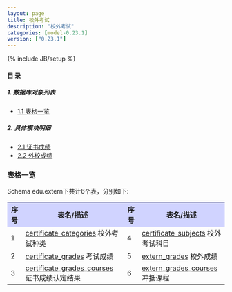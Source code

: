 ```yaml
---
layout: page
title: 校外考试 
description: "校外考试"
categories: [model-0.23.1]
version: ["0.23.1"]
---
```

{% include JB/setup %}

#### 目 录

##### 1. 数据库对象列表
  * [1.1 表格一览](index.html#表格一览)

##### 2. 具体模块明细
* [2.1 证书成绩](/edu/extern/certificate.html)
* [2.2 外校成绩](/edu/extern/extern.html)

### 表格一览
Schema edu.extern下共计6个表，分别如下:

<table class="table table-bordered table-striped table-condensed">
  <tr>
    <th style="background-color:#D0D3FF">序号</th>
    <th style="background-color:#D0D3FF">表名/描述</th>
    <th style="background-color:#D0D3FF">序号</th>
    <th style="background-color:#D0D3FF">表名/描述</th>
  </tr>
  <tr>
    <td>1</td>
    <td><a href="/model/edu/extern/certificate.html#表格-certificate_categories-校外考试种类">certificate_categories</a> 校外考试种类</td>
    <td>4</td>
    <td><a href="/model/edu/extern/certificate.html#表格-certificate_subjects-校外考试科目">certificate_subjects</a> 校外考试科目</td>
  </tr>
  <tr>
    <td>2</td>
    <td><a href="/model/edu/extern/certificate.html#表格-certificate_grades-考试成绩">certificate_grades</a> 考试成绩</td>
    <td>5</td>
    <td><a href="/model/edu/extern/extern.html#表格-extern_grades-校外成绩">extern_grades</a> 校外成绩</td>
  </tr>
  <tr>
    <td>3</td>
    <td><a href="/model/edu/extern/certificate.html#表格-certificate_grades_courses-证书成绩认定结果">certificate_grades_courses</a> 证书成绩认定结果</td>
    <td>6</td>
    <td><a href="/model/edu/extern/extern.html#表格-extern_grades_courses-冲抵课程">extern_grades_courses</a> 冲抵课程</td>
  </tr>
</table>

